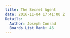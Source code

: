 ```yaml
---
title: The Secret Agent
date: 2016-11-04 17:41:00 Z
Details:
  Author: Joseph Conrad
  Boards List Rank: 46
---
```


